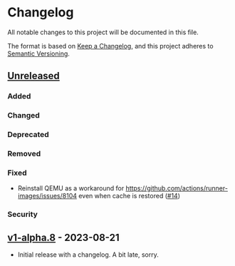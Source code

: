 # Changelog

All notable changes to this project will be documented in this file.

The format is based on [Keep a Changelog],
and this project adheres to [Semantic Versioning].

## [Unreleased]

### Added

### Changed

### Deprecated

### Removed

### Fixed

- Reinstall QEMU as a workaround for https://github.com/actions/runner-images/issues/8104
  even when cache is restored ([#14](https://github.com/douglascamata/setup-docker-macos-action/pull/14))

### Security

## [v1-alpha.8] - 2023-08-21

- Initial release with a changelog. A bit late, sorry.

<!-- Links -->
[keep a changelog]: https://keepachangelog.com/en/1.0.0/
[semantic versioning]: https://semver.org/spec/v2.0.0.html

<!-- Versions -->
[unreleased]: https://github.com/douglascamata/setup-docker-macos-action/compare/v1-alpha.8...HEAD
[v1-alpha.8]: https://github.com/Author/Repository/releases/tag/v1-alpha.8